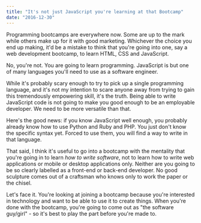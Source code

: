 ```yaml
---
title: "It's not just JavaScript you're learning at that Bootcamp"
date: "2016-12-30"
---
```


Programming bootcamps are everywhere now. Some are up to the mark while others make up for it with good marketing. Whichever the choice you end up making, it'd be a mistake to think that you're going into one, say a web development bootcamp, to learn HTML, CSS and JavaScript.

No, you're not. You are going to learn programming. JavaScript is but one of many languages you'll need to use as a software engineer.

While it's probably scary enough to try to pick up a single programming language, and it's not my intention to scare anyone away from trying to gain this tremendously empowering skill, it's the truth. Being able to write JavaScript code is not going to make you good enough to be an employable developer. We need to be more versatile than that.

Here's the good news: if you know JavaScript well enough, you probably already know how to use Python and Ruby and PHP. You just don't know the specific syntax yet. Forced to use them, you will find a way to write in that language.

That said, I think it's useful to go into a bootcamp with the mentality that you're going in to learn _how to write software_, not to learn how to write web applications or mobile or desktop applications only. Neither are you going to be so clearly labelled as a front-end or back-end developer. No good sculpture comes out of a craftsman who knows only to work the paper or the chisel.

Let's face it. You're looking at joining a bootcamp because you're interested in technology and want to be able to use it to create things. When you're done with the bootcamp, you're going to come out as "the software guy/girl" - so it's best to play the part before you're made to.
